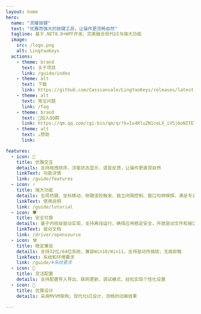 ```yaml
---
layout: home
hero:
  name: "灵曜按键"
  text: "优雅而强大的按键工具，让操作更流畅自然"
  tagline: 基于.NET8.0+WPF开发，完美融合现代UI与强大功能
  image:
    src: /logo.png
    alt: LingYaoKeys
  actions:
    - theme: brand
      text: 关于项目
      link: /guide/index
    - theme: alt
      text: 下载
      link: https://github.com/Cassianvale/LingYaoKeys/releases/latest
    - theme: alt
      text: 常见问题
      link: /faq
    - theme: brand
      text: 🐧加入QQ群
      link: https://qm.qq.com/cgi-bin/qm/qr?k=Iv4RluZN1ceLX_iV5j6oNITElvUP5sFo&jump_from=webapi&authKey=xUof/EqyhLD6KNkVaL2vf1wqx14Gz5OTKHtGLiZN7igbtZLn1/l1DeOAtAkOTOUd
    - theme: alt
      text: ☕️赞助
      link: 

features:
  - icon: 🎯
    title: 优雅交互
    details: 支持拖拽排序、浮窗状态显示、语音反馈，让操作更直观自然
    linkText: 功能详情
    link: /guide/features
  - icon: ⚡
    title: 强大功能
    details: 全局热键、坐标移动、侧键滚轮触发、独立间隔控制、窗口句柄嗅探，满足专业需求
    linkText: 使用说明
    link: /guide/tutorial
  - icon: 🛡
    title: 安全可靠
    details: 基于内核级驱动实现，支持离线运行，确保应用稳定安全，开放驱动文件和接口文档，方便开发者了进行二次开发
    linkText: 驱动文档
    link: /driver/opensource
  - icon: 🛠️
    title: 稳定兼容
    details: 支持32位/64位系统，兼容Win10/Win11，支持驱动热插拔，无痕卸载
    linkText: 系统和环境要求
    link: /guide/#系统要求
  - icon: 🔄
    title: 灵活配置
    details: 支持配置导入导出、联网更新、调试模式，轻松实现个性化设置
  - icon: 🎨
    title: 优雅设计
    details: 采用MVVM架构，现代化UI设计，流畅的动画效果

---
```


<PreviewSection />